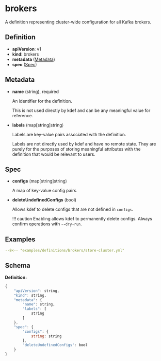 # brokers

A definition representing cluster-wide configuration for all Kafka brokers.

## Definition

- **apiVersion**: v1
- **kind**: brokers
- **metadata** ([Metadata](#metadata))
- **spec** ([Spec](#spec))

## Metadata

- **name** (string), required

    An identifier for the definition.

    This is not used directly by kdef and can be any meaningful value for reference.

- **labels** (map[string]string)

    Labels are key-value pairs associated with the definition.

    Labels are not directly used by kdef and have no remote state.
    They are purely for the purposes of storing meaningful attributes with the definition that would be relevant to users.

## Spec

- **configs** (map[string]string)

    A map of key-value config pairs.

- **deleteUndefinedConfigs** (bool)

    Allows kdef to delete configs that are not defined in `configs`.

    !!! caution
        Enabling allows kdef to permanently delete configs. Always confirm operations with `--dry-run`.

## Examples

```yml
--8<-- "examples/definitions/brokers/store-cluster.yml"
```

## Schema

**Definition:**
```js
{
    "apiVersion": string,
    "kind": string,
    "metadata": {
        "name": string,
        "labels": [
            string
        ]
    },
    "spec": {
        "configs": {
            string: string
        },
        "deleteUndefinedConfigs": bool
    }
}
```
